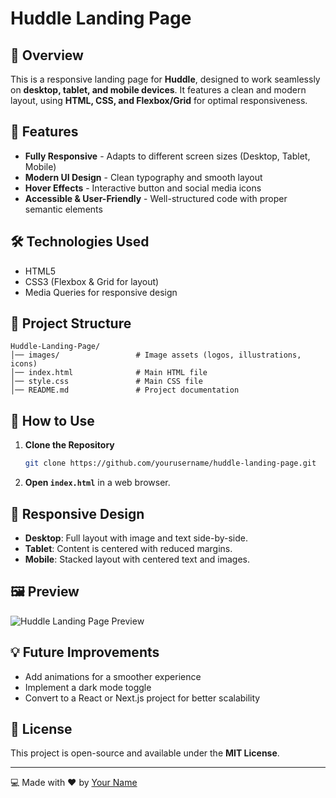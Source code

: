 # Huddle Landing Page

## 🚀 Overview
This is a responsive landing page for **Huddle**, designed to work seamlessly on **desktop, tablet, and mobile devices**. It features a clean and modern layout, using **HTML, CSS, and Flexbox/Grid** for optimal responsiveness.

## 📌 Features
- **Fully Responsive** - Adapts to different screen sizes (Desktop, Tablet, Mobile)
- **Modern UI Design** - Clean typography and smooth layout
- **Hover Effects** - Interactive button and social media icons
- **Accessible & User-Friendly** - Well-structured code with proper semantic elements

## 🛠️ Technologies Used
- HTML5
- CSS3 (Flexbox & Grid for layout)
- Media Queries for responsive design

## 📂 Project Structure
```
Huddle-Landing-Page/
│── images/                 # Image assets (logos, illustrations, icons)
│── index.html              # Main HTML file
│── style.css               # Main CSS file
│── README.md               # Project documentation
```

## 📖 How to Use
1. **Clone the Repository**
   ```sh
   git clone https://github.com/yourusername/huddle-landing-page.git
   ```
2. **Open `index.html`** in a web browser.

## 🎨 Responsive Design
- **Desktop**: Full layout with image and text side-by-side.
- **Tablet**: Content is centered with reduced margins.
- **Mobile**: Stacked layout with centered text and images.

## 🖼️ Preview
![Huddle Landing Page Preview](images/preview.png)

## 💡 Future Improvements
- Add animations for a smoother experience
- Implement a dark mode toggle
- Convert to a React or Next.js project for better scalability

## 📜 License
This project is open-source and available under the **MIT License**.

---

💻 Made with ❤️ by [Your Name](https://yourportfolio.com)

